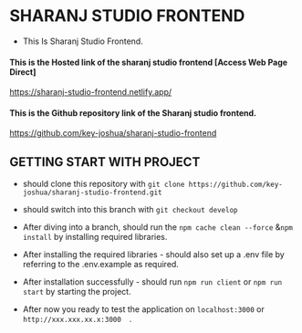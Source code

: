 # SHARANJ STUDIO FRONTEND

- This Is Sharanj Studio Frontend.

#### This is the Hosted link of the sharanj studio frontend [Access Web Page Direct]

https://sharanj-studio-frontend.netlify.app/

#### This is the Github repository link of the Sharanj studio frontend.

https://github.com/key-joshua/sharanj-studio-frontend


## GETTING START WITH PROJECT

- should clone this repository with ```git clone https://github.com/key-joshua/sharanj-studio-frontend.git```
- should switch into this branch with ```git checkout develop```

- After diving into a branch, should run the ```npm cache clean --force``` &```npm install``` by installing required libraries.
- After installing the required libraries - should also set up a .env file by referring to the .env.example as required.

- After installation successfully - should run ```npm run client``` or ```npm run start``` by starting the project.
- After now you ready to test the application on ```localhost:3000``` or ```http://xxx.xxx.xx.x:3000  ```.
